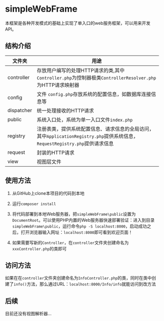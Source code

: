 # simpleWebFrame
本框架是各种开发模式的基础上实现了单入口的web服务框架，可以用来开发API。

## 结构介绍


| 文件夹 | 用途 |
| --- | --- |
| controller | 存放用户编写的处理HTTP请求的类,其中`Controller.php`为控制器极类`ControllerResolver.php`为HTTP请求映射器 |
| config | 文件 `config.php`存放系统的配置信息，如数据库连接信息等 |
| dispatcher | 统一处理接收的HTTP请求 |
| public | 系统入口处，系统为单一入口文件`index.php` |
| registry | 注册表类，提供系统配置信息、请求信息的全局访问，其中`ApplicationRegistry.php`提供系统信息，`RequestRegistry.php`提供请求信息 |
| request | 封装的HTTP请求 |
| view | 视图层文件 |


## 使用方法

1. 从GitHub上clone本项目的代码到本地

2. 运行`composer install`

3. 将代码部署到本地Web服务器，把`simpleWebFrame\public`设置为`DocumentRoot`。可以使用PHP内置的Web服务器快速部署验证：进入到目录`simpleWebFrame\public`，运行命令`php -S localhost:8000`，启动成功之后，打开浏览器输入网址：`localhost:8000`即可看到欢迎页面！

4.  如果需要写新的`Controller`，在`controller`文件夹创建命名为`xxxController.php`的类即可

## 访问方法

如果在在`controller`文件夹创建命名为`InfoController.php`的类，同时在类中创建了`info()`方法，那么通过URL：`localhost:8000/Info/info`就能访问到改方法 

## 后续

目前还没有视图解析器...






